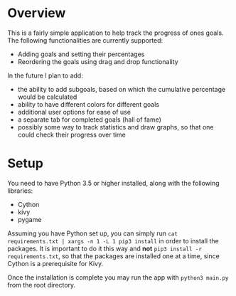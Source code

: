 # Overview

This is a fairly simple application to help track the progress of ones goals. The following functionalities are currently supported:
* Adding goals and setting their percentages
* Reordering the goals using drag  and drop functionality

In the future I plan to add:
* the ability to add subgoals, based on which the cumulative percentage would be calculated
* ability to have different colors for different goals
* additional user options for ease of use
* a separate tab for completed goals (hall of fame)
* possibly some way to track statistics and draw graphs, so that one could check their progress over time

# Setup

You need to have Python 3.5 or higher installed, along with the following libraries:
* Cython
* kivy
* pygame

Assuming you have Python set up, you can simply run `cat requirements.txt | xargs -n 1 -L 1 pip3 install` in order to install the packages. It is important to do it this way and **not** `pip3 install -r requirements.txt`, so that the packages are installed one at a time, since Cython is a prerequisite for Kivy.

Once the installation is complete you may run the app with `python3 main.py` from the root directory.